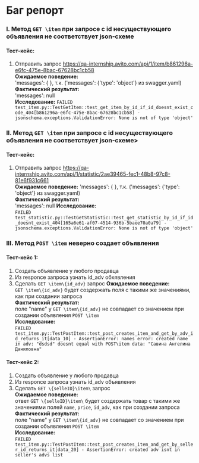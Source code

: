 # Баг репорт

### I. Метод ```GET \item``` при запросе с id несуществующего объявления не соответствует json-схеме 
#### Тест-кейс:
1. Отправить запрос https://qa-internship.avito.com/api/1/item/b861296a-e6fc-475e-8bac-67628bc1cb58 <br>
**Ожидаемое поведение:** <br>
'messages': { }, т.к. ('messages': {'type': 'object'} из swagger.yaml) <br>
**Фактический результат:** <br> 
'messages': null <br>
**Исследование:** ```FAILED test_item.py::TestGetItem::test_get_item_by_id_if_id_doesnt_exist_code_404[b861296a-e6fc-475e-8bac-67628bc1cb58] - jsonschema.exceptions.ValidationError: None is not of type 'object'``` <br> 

### II. Метод ```GET \item``` при запросе с id несуществующего объявления не соответствует json-схеме>

#### Тест-кейс:
1. Отправить запрос https://qa-internship.avito.com/api/1/statistic/2ae39465-fec1-48b8-97c8-81e6f931c661   
**Ожидаемое поведение:**
'messages': { }, т.к. ('messages': {'type': 'object'} из swagger.yaml) <br>
**Фактический результат:** <br> 
'messages': null 
**Исследование:**  <br>
```FAILED test_statistic.py::TestGetStatistic::test_get_statistic_by_id_if_id_doesnt_exist_404[165a6e61-af07-4514-936b-5baee70a0a79] - jsonschema.exceptions.ValidationError: None is not of type 'object'``` <br> 


### III. Метод ```POST \item``` неверно создает объявления
#### Тест-кейс 1:
1. Создать объявление у любого продавца
2. Из responce запроса узнать id_adv обхявления
3. Сделать ```GET \item\{id_adv}``` запрос
**Ожидаемое поведение:** <br>
```GET \item\{id_adv}``` будет создержать поля с такими же значениями, как при создании запроса <br>
**Фактический результат:** <br> 
поле "name" у ```GET \item\{id_adv}``` не совпадает со значением при создании объявления ```POST \item``` <br>
**Исследование:**  <br>
```FAILED test_item.py::TestPostItem::test_post_creates_item_and_get_by_adv_id_returns_it[data_10] - AssertionError: names error: created name in adv: "dsdsd" doesnt equal with POST\item data: "Савина Ангелина Даниловна"``` <br> 

#### Тест-кейс 2:
1. Создать объявление у любого продавца
2. Из responce запроса узнать id_adv объявления
3. Сделать ```GET \{selleID}\item\``` запрос  
**Ожидаемое поведение:** <br>
ответ ```GET \{selleID}\item\``` будет создержать товар с такими же значениями полей ```name```, ```price```, ```id_adv```, как при создании запроса <br>
**Фактический результат:** <br> 
поле "name" у ```GET \item\{id_adv}``` не совпадает со значением при создании объявления ```POST \item``` <br>
**Исследование:**  <br>
```FAILED test_item.py::TestPostItem::test_post_creates_item_and_get_by_seller_id_returns_it[data_20] - AssertionError: created adv isnt in seller's advs list```



